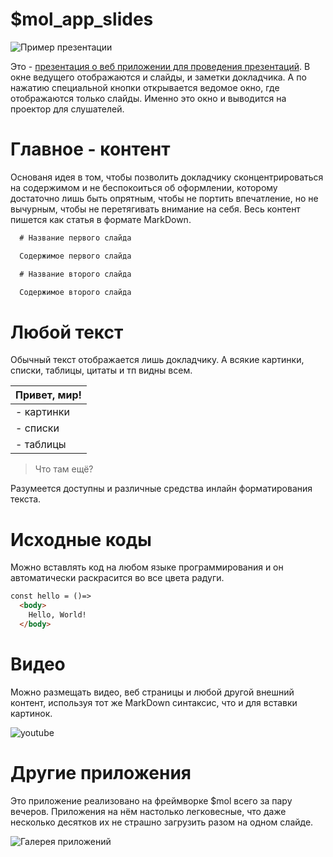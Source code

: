 # $mol_app_slides

![Пример презентации](https://mol.js.org/app/slides/#slides=https%3A%2F%2Fnin-jin.github.io%2Fslides%2Ffibers%2F)

Это - [презентация о веб приложении для проведения презентаций](https://nin-jin.github.io/slides/slides/). В окне ведущего отображаются и слайды, и заметки докладчика. А по нажатию специальной кнопки открывается ведомое окно, где отображаются только слайды. Именно это окно и выводится на проектор для слушателей.

# Главное - контент

Основаня идея в том, чтобы позволить докладчику сконцентрироваться на содержимом и не беспокоиться об оформлении, которому достаточно лишь быть опрятным, чтобы не портить впечатление, но не вычурным, чтобы не перетягивать внимание на себя. Весь контент пишется как статья в формате MarkDown.

```markdown
  # Название первого слайда

  Содержимое первого слайда

  # Название второго слайда

  Содержимое второго слайда
```

# Любой текст

Обычный текст отображается лишь докладчику. А всякие картинки, списки, таблицы, цитаты и тп видны всем.

| Привет, **мир**! |
|------------------|
| - картинки       |
| - списки         |
| - таблицы        |

> Что там ещё?

Разумеется доступны и различные средства инлайн форматирования текста.

# Исходные коды

Можно вставлять код на любом языке программирования и он автоматически раскрасится во все цвета радуги.

```html
const hello = ()=>
  <body>
    Hello, World!
  </body>
```

# Видео

Можно размещать видео, веб страницы и любой другой внешний контент, используя тот же MarkDown синтаксис, что и для вставки картинок.

![youtube](https://www.youtube.com/embed/frddLjdkKpA)

# Другие приложения

Это приложение реализовано на фреймворке $mol всего за пару вечеров. Приложения на нём настолько легковесные, что даже несколько десятков их не страшно загрузить разом на одном слайде.

![Галерея приложений](https://showcase.hyoo.ru/)
